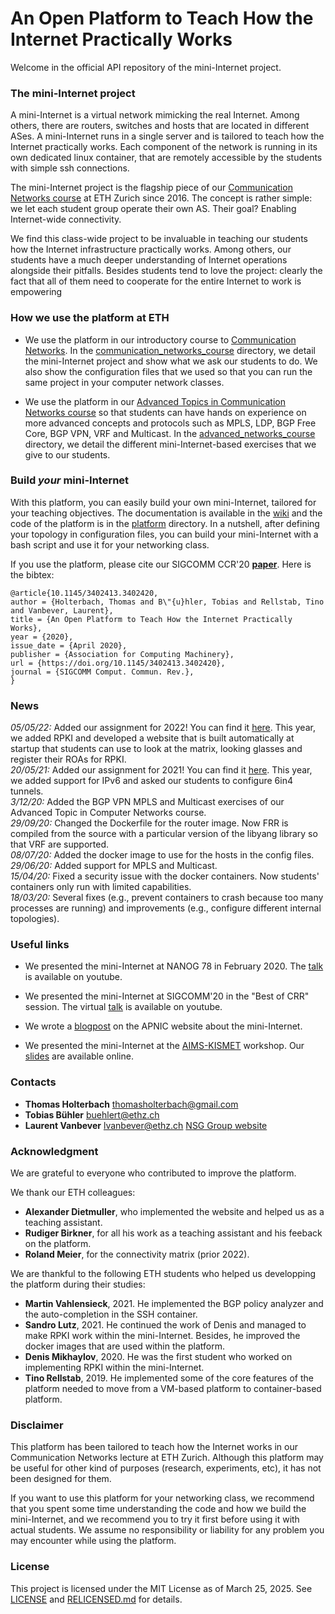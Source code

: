 # An Open Platform to Teach How the Internet Practically Works

Welcome in the official API repository of the mini-Internet project.

### The mini-Internet project

A mini-Internet is a virtual network mimicking the real Internet. Among others, there are routers, switches and hosts that are located in different ASes. A mini-Internet runs in a single server and is tailored to teach how the Internet practically works. Each component of the network is running in its own dedicated linux container, that are remotely accessible by the students with simple ssh connections.

The mini-Internet project is the flagship piece of our [Communication Networks course](https://comm-net.ethz.ch/) at ETH Zurich since 2016. The concept is rather simple: we let each student group operate their own AS. Their goal? Enabling Internet-wide connectivity.

We find this class-wide project to be invaluable in teaching our students how the Internet infrastructure practically works. Among others, our students have a much deeper understanding of Internet operations alongside their pitfalls. Besides students tend to love the project: clearly the fact that all of them need to cooperate for the entire Internet to work is empowering

### How we use the platform at ETH

- We use the platform in our introductory course to [Communication Networks](https://comm-net.ethz.ch/). In the [communication_networks_course](communication_networks_course) directory, we detail the mini-Internet project and show what we ask our students to do. We also show the configuration files that we used so that you can run the same project in your computer network classes.

- We use the platform in our [Advanced Topics in Communication Networks course](https://adv-net.ethz.ch/) so that students can have hands on experience on more advanced concepts and protocols such as MPLS, LDP, BGP Free Core, BGP VPN, VRF and Multicast. In the [advanced_networks_course](advanced_networks_course) directory, we detail the different mini-Internet-based exercises that we give to our students.

### Build _your_ mini-Internet

With this platform, you can easily build your own mini-Internet, tailored for your teaching objectives.
The documentation is available in the [wiki](https://github.com/nsg-ethz/mini_internet_project/wiki) and the code of the platform is in the [platform](platform) directory.
In a nutshell, after defining your topology in configuration files, you can build your mini-Internet with a bash script and use it for your networking class. 

If you use the platform, please cite our SIGCOMM CCR'20 **[paper](https://dl.acm.org/doi/pdf/10.1145/3402413.3402420)**. Here is the bibtex:
```
@article{10.1145/3402413.3402420,
author = {Holterbach, Thomas and B\"{u}hler, Tobias and Rellstab, Tino and Vanbever, Laurent},
title = {An Open Platform to Teach How the Internet Practically Works},
year = {2020},
issue_date = {April 2020},
publisher = {Association for Computing Machinery},
url = {https://doi.org/10.1145/3402413.3402420},
journal = {SIGCOMM Comput. Commun. Rev.},
}
```

### News

*05/05/22:* Added our assignment for 2022! You can find it [here](https://github.com/nsg-ethz/mini_internet_project/tree/master/communication_networks_course/2022_assignment_eth). This year, we added RPKI and developed a website that is built automatically at startup that students can use to look at the matrix, looking glasses and register their ROAs for RPKI. \
*20/05/21:* Added our assignment for 2021! You can find it [here](https://github.com/nsg-ethz/mini_internet_project/tree/master/communication_networks_course/2021_assignement_eth). This year, we added support for IPv6 and asked our students to configure 6in4 tunnels. \
*3/12/20:* Added the BGP VPN MPLS and Multicast exercises of our Advanced Topic in Computer Networks course. \
*29/09/20:* Changed the Dockerfile for the router image. Now FRR is compiled from the source with a particular version of the libyang library so that VRF are supported. \
*08/07/20:* Added the docker image to use for the hosts in the config files. \
*29/06/20:* Added support for MPLS and Multicast. \
*15/04/20:* Fixed a security issue with the docker containers. Now students' containers only run with limited capabilities. \
*18/03/20:* Several fixes (e.g., prevent containers to crash because too many processes are running) and improvements (e.g., configure different internal topologies).

### Useful links

- We presented the mini-Internet at NANOG 78 in February 2020. The [talk](https://www.youtube.com/watch?v=8SRjTqH5Z8M&list=PLO8DR5ZGla8jSzWlrWt_cz13LLAz44rHY&index=11&t=0s) is available on youtube.

- We presented the mini-Internet at SIGCOMM'20 in the "Best of CRR" session. The virtual [talk](https://www.youtube.com/watch?v=PoEo4yGN0Rw&t=687s) is available on youtube. 

- We wrote a [blogpost](https://blog.apnic.net/2020/04/14/develop-your-own-mini-internet-to-teach-students-virtually-about-network-operations/) on the APNIC website about the mini-Internet.

- We presented the mini-Internet at the [AIMS-KISMET](https://www.caida.org/workshops/kismet/2002/) workshop. Our [slides](https://www.caida.org/workshops/kismet/2002/slides/kismet2002_tholterbach.pdf) are available online. 

### Contacts

- **Thomas Holterbach** <thomasholterbach@gmail.com>
- **Tobias Bühler** <buehlert@ethz.ch> 
- **Laurent Vanbever** <lvanbever@ethz.ch> 
[NSG Group website](https://nsg.ee.ethz.ch/home/)

### Acknowledgment

We are grateful to everyone who contributed to improve the platform.

We thank our ETH colleagues: 
 - **Alexander Dietmuller**, who implemented the website and helped us as a teaching assistant.
 - **Rudiger Birkner**, for all his work as a teaching assistant and his feeback on the platform.
 - **Roland Meier**, for the connectivity matrix (prior 2022). 

We are thankful to the following ETH students who helped us developping the platform during their studies:
- **Martin Vahlensieck**, 2021. He implemented the BGP policy analyzer and the auto-completion in the SSH container.
- **Sandro Lutz**, 2021. He continued the work of Denis and managed to make RPKI work within the mini-Internet. Besides, he improved the docker images that are used within the platform.
- **Denis Mikhaylov**, 2020. He was the first student who worked on implementing RPKI within the mini-Internet.
- **Tino Rellstab**, 2019. He implemented some of the core features of the platform needed to move from a VM-based platform to container-based platform.

### Disclaimer

This platform has been tailored to teach how the Internet works in our Communication Networks lecture at ETH Zurich. Although this platform may be useful for other kind of purposes (research, experiments, etc), it has not been designed for them.

If you want to use this platform for your networking class, we recommend that you spent some time understanding the code and how we build the mini-Internet, and we recommend you to try it first before using it with actual students.
We assume no responsibility or liability for any problem you may encounter while using the platform.

### License

This project is licensed under the MIT License as of March 25, 2025.
See [LICENSE](./LICENSE) and [RELICENSED.md](./RELICENSED.md) for details.
